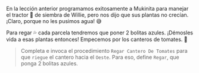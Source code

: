<gs-attire attire-url="https://raw.githubusercontent.com/MumukiProject/mumuki-guia-gobstones-practica-procedimientos-kids/master/assets/attires/config.json"></gs-attire>

<gs-toolbox toolbox-url="https://raw.githubusercontent.com/MumukiProject/mumuki-guia-gobstones-practica-procedimientos-kids/master/assets/toolbox_1553290173357.xml"></gs-toolbox>

En la lección anterior programamos exitosamente a Mukinita para manejar el tractor :tractor: de siembra de Willie, pero nos dijo que sus plantas no crecían. ¡Claro, porque no les pusimos agua! :sweat_smile:

Para regar :sweat_drops: cada parcela tendremos que poner 2 bolitas azules. ¡Démosles vida a esas plantas entonces! Empecemos por los canteros de tomates. :tomato:

> Completa e invoca el procedimiento `Regar Cantero De Tomates` para que `riegue` el cantero hacia el `Oeste`. Para eso, define `Regar`, que ponga 2 bolitas azules.
